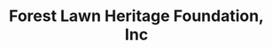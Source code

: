 ---
layout: repo
title: "Forest Lawn Heritage Foundation, Inc"
id: 19049
permalink: repos/19049/
---